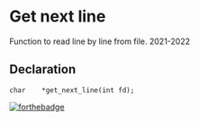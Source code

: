 # Get next line

Function to read line by line from file. 2021-2022

## Declaration

```
char	*get_next_line(int fd);
```

[![forthebadge](https://forthebadge.com/images/badges/made-with-c.svg)](https://forthebadge.com)

